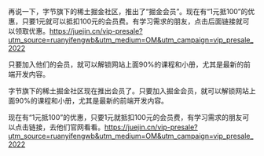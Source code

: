 再说一下，字节旗下的稀土掘金社区，推出了“掘金会员”。现在有“1元抵100”的优惠，只要1元就可以抵扣100元的会员费。有学习需求的朋友，点击后面链接就可以领取优惠。https://juejin.cn/vip-presale?utm_source=ruanyifengwb&utm_medium=OM&utm_campaign=vip_presale_2022

只要加入他们的会员，就可以解锁网站上面90%的课程和小册，尤其是最新的前端开发内容。


字节旗下的稀土掘金社区现在推出会员了。只要加入掘金会员，就可以解锁网站上面90%的课程和小册，尤其是最新的前端开发内容。

现在有“1元抵100”的优惠，只要1元就抵扣100元的会员费，有学习需求的朋友可以点击链接，去他们官网看看。https://juejin.cn/vip-presale?utm_source=ruanyifengwb&utm_medium=OM&utm_campaign=vip_presale_2022